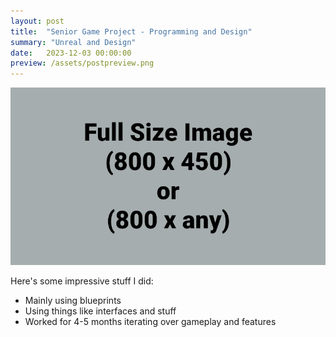 ```yaml
---
layout: post
title:  "Senior Game Project - Programming and Design"
summary: "Unreal and Design"
date:   2023-12-03 00:00:00
preview: /assets/postpreview.png
---
```


![Picture 1](/assets/fullsize.png)

Here's some impressive stuff I did:

* Mainly using blueprints
* Using things like interfaces and stuff
* Worked for 4-5 months iterating over gameplay and features
